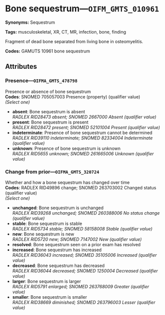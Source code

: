 # Bone sequestrum—`OIFM_GMTS_010961`

**Synonyms:** Sequestrum

**Tags:** musculoskeletal, XR, CT, MR, infection, bone, finding

Fragment of dead bone separated from living bone in osteomyelitis.

**Codes:** GAMUTS 10961 bone sequestrum

## Attributes

### Presence—`OIFMA_GMTS_478798`

Presence or absence of bone sequestrum  
**Codes**: SNOMED 705057003 Presence (property) (qualifier value)  
*(Select one)*

- **absent**: Bone sequestrum is absent  
_RADLEX RID28473 absent; SNOMED 2667000 Absent (qualifier value)_
- **present**: Bone sequestrum is present  
_RADLEX RID28472 present; SNOMED 52101004 Present (qualifier value)_
- **indeterminate**: Presence of bone sequestrum cannot be determined  
_RADLEX RID39110 indeterminate; SNOMED 82334004 Indeterminate (qualifier value)_
- **unknown**: Presence of bone sequestrum is unknown  
_RADLEX RID5655 unknown; SNOMED 261665006 Unknown (qualifier value)_

### Change from prior—`OIFMA_GMTS_320724`

Whether and how a bone sequestrum has changed over time  
**Codes**: RADLEX RID49896 change; SNOMED 263703002 Changed status (qualifier value)  
*(Select one)*

- **unchanged**: Bone sequestrum is unchanged  
_RADLEX RID39268 unchanged; SNOMED 260388006 No status change (qualifier value)_
- **stable**: Bone sequestrum is stable  
_RADLEX RID5734 stable; SNOMED 58158008 Stable (qualifier value)_
- **new**: Bone sequestrum is new  
_RADLEX RID5720 new; SNOMED 7147002 New (qualifier value)_
- **resolved**: Bone sequestrum seen on a prior exam has resolved  
- **increased**: Bone sequestrum has increased  
_RADLEX RID36043 increased; SNOMED 35105006 Increased (qualifier value)_
- **decreased**: Bone sequestrum has decreased  
_RADLEX RID36044 decreased; SNOMED 1250004 Decreased (qualifier value)_
- **larger**: Bone sequestrum is larger  
_RADLEX RID5791 enlarged; SNOMED 263768009 Greater (qualifier value)_
- **smaller**: Bone sequestrum is smaller  
_RADLEX RID38669 diminished; SNOMED 263796003 Lesser (qualifier value)_
